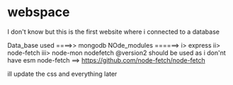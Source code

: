 # webspace
I don't know but this is the first website where i connected to a database


Data_base used ====>> mongodb
NOde_modules ======> i> express
                    ii> node-fetch
                    iii> node-mon
nodefetch @version2 should be used as i don'nt have esm
node-fetch ==>  https://github.com/node-fetch/node-fetch

ill update the css and everything later
